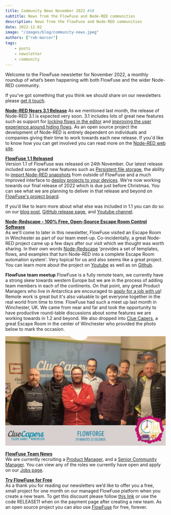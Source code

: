 ```yaml
---
title: Community News November 2022 #10
subtitle: News from the FlowFuse and Node-RED communities
description: News from the FlowFuse and Node-RED communities
date: 2022-12-02
image: "/images/blog/community-news.jpeg"
authors: ["rob-marcer"]
tags:
    - posts
    - newsletter
    - community
---
```


Welcome to the FlowFuse newsletter for November 2022, a monthly roundup of what’s been happening with both FlowFuse and the wider Node-RED community.
<!--more-->
If you've got something that you think we should share on our newsletters please [get it touch](mailto:contact@flowfuse.com).

[**Node-RED Nears 3.1 Release**](https://github.com/node-red/node-red/milestone/19)
As we mentioned last month, the release of Node-RED 3.1 is expected very soon. 3.1 includes lots of great new features such as support for [locking flows in the editor](https://github.com/node-red/node-red/pull/3938) and [improving the user experience around hiding flows](https://github.com/node-red/node-red/pull/3930). As an open source project the development of Node-RED is entirely dependent on individuals and companies giving their time to work towards each new release. If you'd like to know how you can get involved you can read more on the [Node-RED web site](https://nodered.org/about/contribute/).

[**FlowFuse 1.1 Released**](/blog/2022/11/flowforge-1-1-released/)   
Version 1.1 of FlowFuse was released on 24th November. Our latest release included some great new features such as [Persistent file storage](https://github.com/FlowFuse/flowfuse/issues/998), the ability to [import Node-RED snapshots](/docs/migration/node-red-tools/) from outside of FlowFuse and a much improved interface to [deploy projects to your devices](https://github.com/FlowFuse/flowfuse/issues/1046). We're now working towards our final release of 2022 which is due just before Christmas. You can see what we are planning to deliver in that release and beyond on [FlowFuse's project board](https://github.com/orgs/FlowFuse/projects/5). 

If you’d like to learn more about what else was included in 1.1 you can do so on our [blog post](/blog/2022/11/flowforge-1-1-released), [GitHub release page](https://github.com/FlowFuse/flowfuse/releases/tag/v1.1.0), and [Youtube channel](https://www.youtube.com/watch?v=134iljE_urI).

[**Node-Redscape - 100% Free, Open-Source Escape Room Control Software**](https://github.com/playfultechnology/node-redscape)  
As we'll come to later in this newsletter, FlowFuse visited an Escape Room in Winchester as part of our team meet-up. Co-incidentally, a great Node-RED project came up a few days after our visit which we thought was worth sharing. In their own words [Node-Redscape](https://github.com/playfultechnology/node-redscape) 'provides a set of templates, flows, and examples that turn Node-RED into a complete Escape Room automation system'. Very topical for us and also seems like a great project. You can learn more about the project on [Youtube](https://www.youtube.com/watch?v=f9yYDxqK_2E) as well as on [Github](https://github.com/playfultechnology/node-redscape).

**FlowFuse team meetup** 
FlowFuse is a fully remote team, we currently have a strong skew towards western Europe but we are in the process of adding team members in each of the continents. On that point, any great Product Managers who live in Antarctica are encouraged to [apply for a job with us](https://boards.greenhouse.io/flowfuse/jobs/4717778004)! Remote work is great but it's also valuable to get everyone together in the real world from time to time. FlowFuse had such a meet up last month in Winchester, UK. We came from near and far and took the opportunity to have productive round-table discussions about some features we are working towards in 1.2 and beyond.  We also dropped into [Clue Capers](https://cluecapers.co.uk/), a great Escape Room in the center of Winchester who provided the photo below to mark the occasion. 

![The FlowFuse team pictured during our visit to Clue Capers](./images/clue-capers.jpg)

[**FlowFuse Team News**](/team/)    
We are currently recruiting a [Product Manager](https://boards.greenhouse.io/flowfuse/jobs/4717778004), and a [Senior Community Manager](https://boards.greenhouse.io/flowfuse/jobs/4700809004). You can view any of the roles we currently have open and apply on our [Jobs page](https://boards.greenhouse.io/flowfuse).
    
[**Try FlowFuse for Free**](https://app.flowforge.com/account/create?code=RELEASE11)  
As a thank you for reading our newsletters we’d like to offer you a free, small project for one month on our managed FlowFuse platform when you create a new team. To get this discount please follow [this link](https://app.flowforge.com/account/create?code=RELEASE11) or use the code RELEASE11 when on the payment page after creating a new team. As an open source project you can also use [FlowFuse](/docs/install/) for free, forever.
